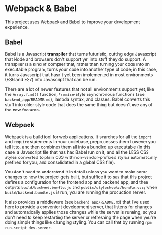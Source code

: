 # Webpack & Babel

This project uses Webpack and Babel to improve your development experience.

## Babel

Babel is a Javascript **transpiler** that turns futuristic, cutting edge Javascript that Node and
browsers don't support yet into stuff they do support. A transpiler is a kind of compiler that,
rather than turning your code into an executable program, turns your code into another type of code;
in this case, it turns Javascript that hasn't yet been implemented in most environments (ES6 and
ES7) into Javascript that can be run.

There are a lot of newer features that not all environments support yet, like the `Array.find()`
function, `Promise`-style asynchronous functions (see `backend_app/README.md`), lambda syntax, and
classes. Babel converts this stuff into older style code that does the same thing but doesn't use
any of the new features.

## Webpack

Webpack is a build tool for web applications. It searches for all the `import` and `require`
statements in your codebase, preprocesses them however you tell it to, and then combines them all
into a bundled up executable (in this case, a Javascript file that has had Babel run on it, and all
the LESS CSS styles converted to plain CSS with non-vendor-prefixed styles automatically prefixed
for you, and consolidated in a global CSS file).

You don't need to understand it in detail unless you want to make some changes to how the project
gets built, but suffice it to say that this project defines a configuration for the frontend app and
backend app, and then outputs `build/backend.bundle.js` and `public/stylesheets/bundle.css`; when
`build/backend.bundle.js` is run, you are running the production server.

It also provides a middleware (see `backend_app/README.md`) that I've used here to provide a
convenient development server, that listens for changes and automatically applies those changes
while the server is running, so you don't need to keep restarting the server or refreshing the page
when you're doing simple things like changing styling. You can call that by running
`npm run-script dev-server`.
